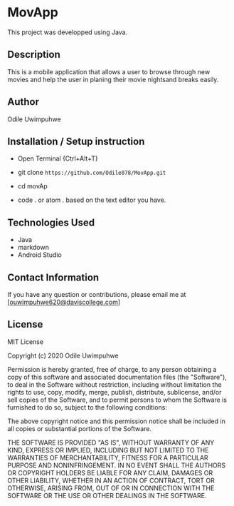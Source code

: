 # MovApp

This project was developped using Java.

## Description

This is a mobile application that allows a user to browse through new movies and help the user in planing their movie nightsand breaks easily.
## Author
 Odile Uwimpuhwe


## Installation / Setup instruction
* Open Terminal {Ctrl+Alt+T}

* git clone ```https://github.com/Odile078/MovApp.git```

* cd movAp

* code . or atom . based on the text editor you have.

## Technologies Used

* Java
* markdown
* Android Studio


## Contact Information 

If you have any question or contributions, please email me at [ouwimpuhwe620@daviscollege.com]

## License

MIT License

Copyright (c) 2020 Odile Uwimpuhwe

Permission is hereby granted, free of charge, to any person obtaining a copy
of this software and associated documentation files (the "Software"), to deal
in the Software without restriction, including without limitation the rights
to use, copy, modify, merge, publish, distribute, sublicense, and/or sell
copies of the Software, and to permit persons to whom the Software is
furnished to do so, subject to the following conditions:

The above copyright notice and this permission notice shall be included in all
copies or substantial portions of the Software.

THE SOFTWARE IS PROVIDED "AS IS", WITHOUT WARRANTY OF ANY KIND, EXPRESS OR
IMPLIED, INCLUDING BUT NOT LIMITED TO THE WARRANTIES OF MERCHANTABILITY,
FITNESS FOR A PARTICULAR PURPOSE AND NONINFRINGEMENT. IN NO EVENT SHALL THE
AUTHORS OR COPYRIGHT HOLDERS BE LIABLE FOR ANY CLAIM, DAMAGES OR OTHER
LIABILITY, WHETHER IN AN ACTION OF CONTRACT, TORT OR OTHERWISE, ARISING FROM,
OUT OF OR IN CONNECTION WITH THE SOFTWARE OR THE USE OR OTHER DEALINGS IN THE
SOFTWARE.